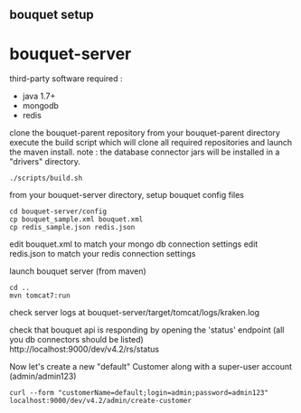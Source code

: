 
bouquet setup
-------------

# bouquet-server

third-party software required :
* java 1.7+
* mongodb
* redis

clone the bouquet-parent repository
from your bouquet-parent directory execute the build script which will clone all required repositories and launch the maven install.
note : the database connector jars will be installed in a "drivers" directory.
```
./scripts/build.sh
```

from your bouquet-server directory, setup bouquet config files
```
cd bouquet-server/config
cp bouquet_sample.xml bouquet.xml
cp redis_sample.json redis.json
```
edit bouquet.xml to match your mongo db connection settings
edit redis.json to match your redis connection settings

launch bouquet server (from maven)
```
cd ..
mvn tomcat7:run
```

check server logs at
bouquet-server/target/tomcat/logs/kraken.log

check that bouquet api is responding by opening the 'status' endpoint (all you db connectors should be listed)
http://localhost:9000/dev/v4.2/rs/status

Now let's create a new "default" Customer along with a super-user account (admin/admin123)
```
curl --form "customerName=default;login=admin;password=admin123" localhost:9000/dev/v4.2/admin/create-customer
```